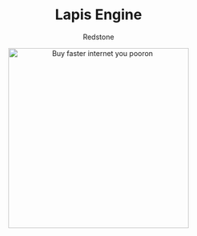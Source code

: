 <h1 align="center">Lapis Engine</h1>

<p align="center">
 Redstone
</p>

<p align="center">
  <img width="360" src="[https://static.wikia.nocookie.net/minecraft_gamepedia/images/2/26/Block_of_Redstone_JE2_BE2.png/revision/latest?cb=20191230030530]" alt="Buy faster internet you pooron">
</p>
